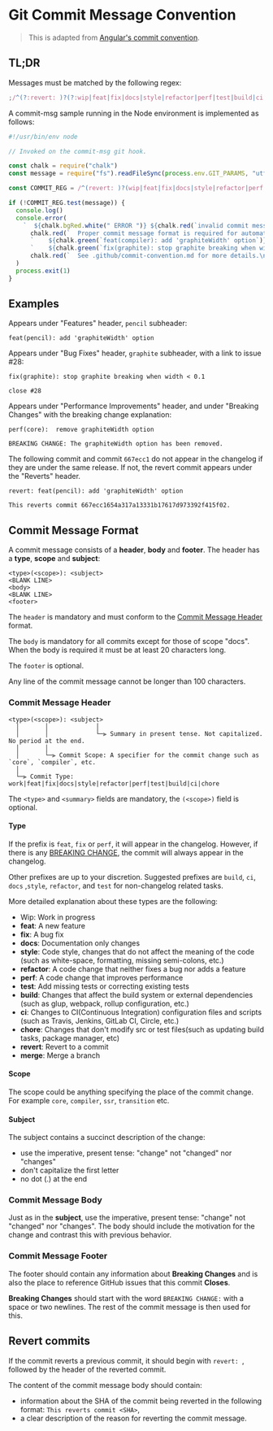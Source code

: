 # Git Commit Message Convention

> This is adapted from [Angular's commit convention](https://github.com/conventional-changelog/conventional-changelog/tree/master/packages/conventional-changelog-angular).

## TL;DR

Messages must be matched by the following regex:

```js
;/^(?:revert: )?(?:wip|feat|fix|docs|style|refactor|perf|test|build|ci|chore|merge|release)(\(.+\))?: .{1,50}/
```

A commit-msg sample running in the Node environment is implemented as follows:

```js
#!/usr/bin/env node

// Invoked on the commit-msg git hook.

const chalk = require("chalk")
const message = require("fs").readFileSync(process.env.GIT_PARAMS, "utf-8").trim()

const COMMIT_REG = /^(revert: )?(wip|feat|fix|docs|style|refactor|perf|test|workflow|build|ci|chore|merge|release)(\(.+\))?: .{1,50}/

if (!COMMIT_REG.test(message)) {
  console.log()
  console.error(
    `  ${chalk.bgRed.white(" ERROR ")} ${chalk.red(`invalid commit message format.`)}\n\n` +
      chalk.red(`  Proper commit message format is required for automated changelog generation. Examples:\n\n`) +
      `    ${chalk.green(`feat(compiler): add 'graphiteWidth' option`)}\n` +
      `    ${chalk.green(`fix(graphite): stop graphite breaking when width < 0.1 (close #28)`)}\n\n` +
      chalk.red(`  See .github/commit-convention.md for more details.\n`),
  )
  process.exit(1)
}
```

## Examples

Appears under "Features" header, `pencil` subheader:

```
feat(pencil): add 'graphiteWidth' option
```

Appears under "Bug Fixes" header, `graphite` subheader, with a link to issue #28:

```
fix(graphite): stop graphite breaking when width < 0.1

close #28
```

Appears under "Performance Improvements" header, and under "Breaking Changes" with the breaking change explanation:

```
perf(core):  remove graphiteWidth option

BREAKING CHANGE: The graphiteWidth option has been removed.
```

The following commit and commit `667ecc1` do not appear in the changelog if they are under the same release. If not, the revert commit appears under the "Reverts" header.

```
revert: feat(pencil): add 'graphiteWidth' option

This reverts commit 667ecc1654a317a13331b17617d973392f415f02.
```

## Commit Message Format

A commit message consists of a **header**, **body** and **footer**. The header has a **type**, **scope** and **subject**:

```
<type>(<scope>): <subject>
<BLANK LINE>
<body>
<BLANK LINE>
<footer>
```

The `header` is mandatory and must conform to the [Commit Message Header](https://github.com/angular/angular/blob/master/CONTRIBUTING.md#commit-header) format.

The `body` is mandatory for all commits except for those of scope "docs". When the body is required it must be at least 20 characters long.

The `footer` is optional.

Any line of the commit message cannot be longer than 100 characters.

### Commit Message Header

```
<type>(<scope>): <subject>
  │       │             │
  │       │             └─⫸ Summary in present tense. Not capitalized. No period at the end.
  │       │
  │       └─⫸ Commit Scope: A specifier for the commit change such as `core`, `compiler`, etc.
  │
  └─⫸ Commit Type: work|feat|fix|docs|style|refactor|perf|test|build|ci|chore
```

The `<type>` and `<summary>` fields are mandatory, the `(<scope>)` field is optional.

#### Type

If the prefix is `feat`, `fix` or `perf`, it will appear in the changelog. However, if there is any [BREAKING CHANGE](#footer), the commit will always appear in the changelog.

Other prefixes are up to your discretion. Suggested prefixes are `build`, `ci`, `docs` ,`style`, `refactor`, and `test` for non-changelog related tasks.

More detailed explanation about these types are the following:

- Wip: Work in progress
- **feat**: A new feature
- **fix**: A bug fix
- **docs**: Documentation only changes
- **style**: Code style, changes that do not affect the meaning of the code (such as white-space, formatting, missing semi-colons, etc.)
- **refactor**: A code change that neither fixes a bug nor adds a feature
- **perf**: A code change that improves performance
- **test**: Add missing tests or correcting existing tests
- **build**: Changes that affect the build system or external dependencies (such as glup, webpack, rollup configuration, etc.)
- **ci**: Changes to CI(Continuous Integration) configuration files and scripts (such as Travis, Jenkins, GitLab CI, Circle, etc.)
- **chore**: Changes that don\'t modify src or test files(such as updating build tasks, package manager, etc)
- **revert**: Revert to a commit
- **merge**: Merge a branch

#### Scope

The scope could be anything specifying the place of the commit change. For example `core`, `compiler`, `ssr`, `transition` etc.

#### Subject

The subject contains a succinct description of the change:

- use the imperative, present tense: "change" not "changed" nor "changes"
- don't capitalize the first letter
- no dot (.) at the end

### Commit Message Body

Just as in the **subject**, use the imperative, present tense: "change" not "changed" nor "changes".
The body should include the motivation for the change and contrast this with previous behavior.

### Commit Message Footer

The footer should contain any information about **Breaking Changes** and is also the place to
reference GitHub issues that this commit **Closes**.

**Breaking Changes** should start with the word `BREAKING CHANGE:` with a space or two newlines. The rest of the commit message is then used for this.

## Revert commits

If the commit reverts a previous commit, it should begin with `revert: `, followed by the header of the reverted commit.

The content of the commit message body should contain:

- information about the SHA of the commit being reverted in the following format: `This reverts commit <SHA>`,
- a clear description of the reason for reverting the commit message.
